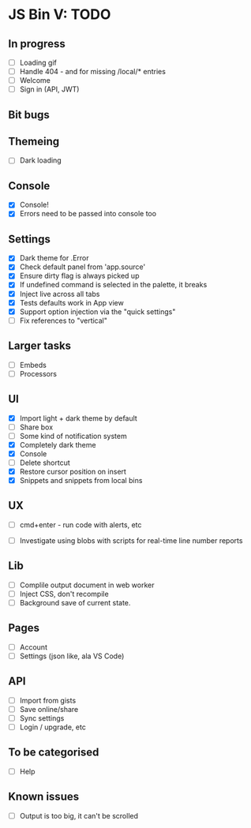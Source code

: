 # JS Bin V: TODO

## In progress

- [ ] Loading gif
- [ ] Handle 404 - and for missing /local/* entries
- [ ] Welcome
- [ ] Sign in (API, JWT)

## Bit bugs


## Themeing

- [ ] Dark loading

## Console

- [x] Console!
- [x] Errors need to be passed into console too

## Settings

- [x] Dark theme for .Error
- [x] Check default panel from 'app.source'
- [x] Ensure dirty flag is always picked up
- [x] If undefined command is selected in the palette, it breaks
- [x] Inject live across all tabs
- [x] Tests defaults work in App view
- [x] Support option injection via the "quick settings"
- [ ] Fix references to "vertical"

## Larger tasks

- [ ] Embeds
- [ ] Processors

## UI

- [x] Import light + dark theme by default
- [ ] Share box
- [ ] Some kind of notification system
- [x] Completely dark theme
- [x] Console
- [ ] Delete shortcut
- [x] Restore cursor position on insert
- [x] Snippets and snippets from local bins

## UX

- [ ] cmd+enter - run code with alerts, etc
- [ ] Investigate using blobs with scripts for real-time line number reports


## Lib

- [ ] Complile output document in web worker
- [ ] Inject CSS, don't recompile
- [ ] Background save of current state.

## Pages

- [ ] Account
- [ ] Settings (json like, ala VS Code)

## API

- [ ] Import from gists
- [ ] Save online/share
- [ ] Sync settings
- [ ] Login / upgrade, etc

## To be categorised

- [ ] Help

## Known issues

- [ ] Output is too big, it can't be scrolled
